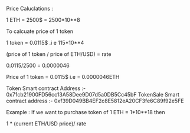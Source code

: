 Price Caluclations :

1 ETH = 2500$ = 2500*10**8

To calcuate price of 1 token

1  token = 0.0115$ .i e 115*10**4

(price of 1 token / price of ETH/USD) = rate 


0.0115/2500 = 0.0000046

Price of 1 token = 0.0115$ i.e = 0.0000046ETH


Token Smart contract Address :- 0x71cb21900FD56cc13A58Dee9D07d5a0DB5Cc45bF
TokenSale Smart contract address :- 0xf39D049BB4EF2c8E5812eA20CF3fe6C89f92e5FE

Example :
If we want to purchase token of 1 ETH = 1*10**18
then 

1 * (current ETH/USD price)/ rate


 
 
